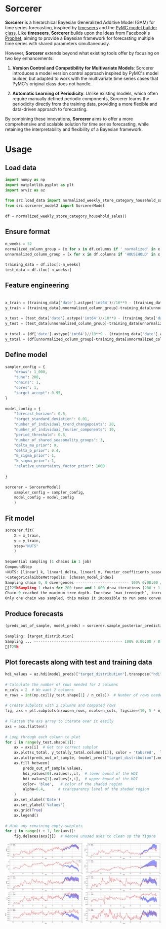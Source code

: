 # Sorcerer

**Sorcerer** is a hierarchical Bayesian Generalized Additive Model (GAM) for time series forecasting, inspired by [timeseers](https://github.com/MBrouns/timeseers) and the [PyMC model builder class](https://www.pymc.io/projects/examples/en/latest/howto/model_builder.html). Like **timeseers**, **Sorcerer** builds upon the ideas from Facebook's [Prophet](https://facebook.github.io/prophet/), aiming to provide a Bayesian framework for forecasting multiple time series with shared parameters simultaneously.

However, **Sorcerer** extends beyond what existing tools offer by focusing on two key enhancements:

1. **Version Control and Compatibility for Multivariate Models**: Sorcerer introduces a model version control approach inspired by PyMC's model builder, but adapted to work with the multivariate time series cases that PyMC's original class does not handle.
   
2. **Automatic Learning of Periodicity**: Unlike existing models, which often require manually defined periodic components, Sorcerer learns the periodicity directly from the training data, providing a more flexible and data-driven approach to forecasting.

By combining these innovations, **Sorcerer** aims to offer a more comprehensive and scalable solution for time series forecasting, while retaining the interpretability and flexibility of a Bayesian framework.


# Usage

## Load data
```python
import numpy as np
import matplotlib.pyplot as plt
import arviz as az

from src.load_data import normalized_weekly_store_category_household_sales
from src.sorcerer_model2 import SorcererModel

df = normalized_weekly_store_category_household_sales()

```

## Ensure format
```python
n_weeks = 52
normalized_column_group = [x for x in df.columns if '_normalized' in x ]
unnormalized_column_group = [x for x in df.columns if 'HOUSEHOLD' in x and 'normalized' not in x]

training_data = df.iloc[:-n_weeks]
test_data = df.iloc[-n_weeks:]
```

## Feature engineering
```python

x_train = (training_data['date'].astype('int64')//10**9 - (training_data['date'].astype('int64')//10**9).min())/((training_data['date'].astype('int64')//10**9).max() - (training_data['date'].astype('int64')//10**9).min())
y_train = (training_data[unnormalized_column_group]-training_data[unnormalized_column_group].min())/(training_data[unnormalized_column_group].max()-training_data[unnormalized_column_group].min())

x_test = (test_data['date'].astype('int64')//10**9 - (training_data['date'].astype('int64')//10**9).min())/((training_data['date'].astype('int64')//10**9).max() - (training_data['date'].astype('int64')//10**9).min())
y_test = (test_data[unnormalized_column_group]-training_data[unnormalized_column_group].min())/(training_data[unnormalized_column_group].max()-training_data[unnormalized_column_group].min())

x_total = (df['date'].astype('int64')//10**9 - (training_data['date'].astype('int64')//10**9).min())/((training_data['date'].astype('int64')//10**9).max() - (training_data['date'].astype('int64')//10**9).min())
y_total = (df[unnormalized_column_group]-training_data[unnormalized_column_group].min())/(training_data[unnormalized_column_group].max()-training_data[unnormalized_column_group].min())
```

## Define model

```python
sampler_config = {
    "draws": 1_000,
    "tune": 200,
    "chains": 1,
    "cores": 1,
    "target_accept": 0.95,
}

model_config = {
    "forecast_horizon": 0.5,
    "target_standard_deviation": 0.01,
    "number_of_individual_trend_changepoints": 20,
    "number_of_individual_fourier_components": 10,
    "period_threshold": 0.5,
    "number_of_shared_seasonality_groups": 3,
    "delta_mu_prior": 0,
    "delta_b_prior": 0.4,
    "m_sigma_prior": 1,
    "k_sigma_prior": 1,
    "relative_uncertainty_factor_prior": 1000

}

sorcerer = SorcererModel(
    sampler_config = sampler_config,
    model_config = model_config
    )
```

## Fit model
```python
sorcerer.fit(
    X = x_train,
    y = y_train,
    step="NUTS"
    )

Sequential sampling (1 chains in 1 job)
CompoundStep
>NUTS: [linear1_k, linear1_delta, linear1_m, fourier_coefficients_seasonality_individual1, season_parameter_seasonality_individual1, fourier_coefficients_seasonality_shared, season_parameter_seasonality_shared, model_probs]
>CategoricalGibbsMetropolis: [chosen_model_index]
Sampling chain 0, 0 divergences ------------------------ 100% 0:00:00 / 0:10:08
[?25hSampling 1 chain for 200 tune and 1_000 draw iterations (200 + 1_000 draws total) took 609 seconds.
Chain 0 reached the maximum tree depth. Increase `max_treedepth`, increase `target_accept` or reparameterize.
Only one chain was sampled, this makes it impossible to run some convergence checks
```

## Produce forecasts
```python
(preds_out_of_sample, model_preds) = sorcerer.sample_posterior_predictive(X_pred = x_test)

Sampling: [target_distribution]
Sampling ... ---------------------------------------- 100% 0:00:00 / 0:00:00
[?25h
```

## Plot forecasts along with test and training data
```python
hdi_values = az.hdi(model_preds)["target_distribution"].transpose("hdi", ...)

# Calculate the number of rows needed for 2 columns
n_cols = 2  # We want 2 columns
n_rows = int(np.ceil(y_test.shape[1] / n_cols))  # Number of rows needed

# Create subplots with 2 columns and computed rows
fig, axs = plt.subplots(nrows=n_rows, ncols=n_cols, figsize=(10, 5 * n_rows), constrained_layout=True)

# Flatten the axs array to iterate over it easily
axs = axs.flatten()

# Loop through each column to plot
for i in range(y_test.shape[1]):
    ax = axs[i]  # Get the correct subplot
    ax.plot(x_total, y_total[y_total.columns[i]], color = 'tab:red',  label='Training Data')
    ax.plot(preds_out_of_sample, (model_preds["target_distribution"].mean(("chain", "draw")).T)[i], color = 'tab:blue', label='Model')
    ax.fill_between(
        preds_out_of_sample.values,
        hdi_values[0].values[:,i],  # lower bound of the HDI
        hdi_values[1].values[:,i],  # upper bound of the HDI
        color= 'blue',   # color of the shaded region
        alpha=0.4,      # transparency level of the shaded region
    )
    ax.set_xlabel('Date')
    ax.set_ylabel('Values')
    ax.grid(True)
    ax.legend()

# Hide any remaining empty subplots
for j in range(i + 1, len(axs)):
    fig.delaxes(axs[j])  # Remove unused axes to clean up the figure

```

![Forecasts](docs/figures/forecasts.png)